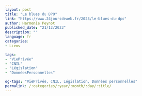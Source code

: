 ```yaml
---
layout: post
title: "Le blues du DPO"
link: "https://www.24joursdeweb.fr/2023/le-blues-du-dpo"
author: Harmonie Peynot
published_date: "21/12/2023"
description: ""
language: fr
categories:
- Liens

tags:
- "ViePrivée"
- "CNIL"
- "Législation"
- "DonnéesPersonnelles"

og-tags: "ViePrivée, CNIL, Législation, Données personnelles"
permalink: /:categories/:year/:month/:day/:title/
---
```

